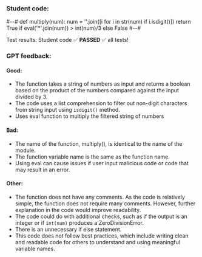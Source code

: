 ### Student code: 

#--#
def multiply(num):
    num = ''.join([i for i in str(num) if i.isdigit()])
    return True if eval('*'.join(num)) > int(num)/3 else False
#--#

 Test results: 
Student code :white_check_mark: **PASSED** :white_check_mark:  all tests!  



 ### GPT feedback: 

#### Good:
- The function takes a string of numbers as input and returns a boolean based on the product of the numbers compared against the input divided by 3.
- The code uses a list comprehension to filter out non-digit characters from string input using `isdigit()` method.
- Uses eval function to multiply the filtered string of numbers

#### Bad:
- The name of the function, multiply(), is identical to the name of the module.
- The function variable name is the same as the function name.
- Using eval can cause issues if user input malicious code or code that may result in an error.

#### Other:
- The function does not have any comments. As the code is relatively simple, the function does not require many comments. However, further explanation in the code would improve readability.
- The code could do with additional checks, such as if the output is an integer or if `int(num)` produces a ZeroDivisionError. 
- There is an unnecessary if else statement.
- This code does not follow best practices, which include writing clean and readable code for others to understand and using meaningful variable names.
